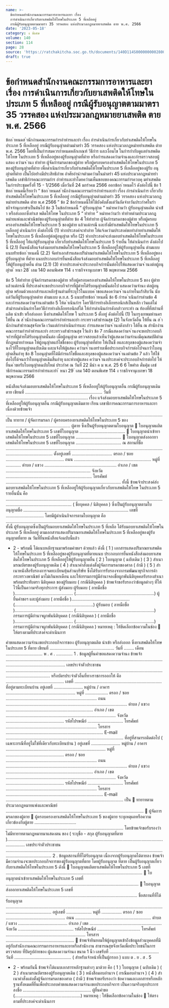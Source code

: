 ```yaml
---
name: >-
  ข้อกำหนดสำนักงานคณะกรรมการอาหารและยา เรื่อง 
  การดำเนินการเกี่ยวกับยาเสพติดให้โทษในประเภท 5 ที่เหลืออยู่
  กรณีผู้รับอนุญาตตามมาตรา 35 วรรคสอง แห่งประมวลกฎหมายยาเสพติด ตาย พ.ศ. 2566
date: '2023-05-18'
category: ง พิเศษ
volume: 140
section: 114
page: 28
source: 'https://ratchakitcha.soc.go.th/documents/140D114S0000000002800.pdf'
draft: true
---
```


# ข้อกำหนดสำนักงานคณะกรรมการอาหารและยา เรื่อง  การดำเนินการเกี่ยวกับยาเสพติดให้โทษในประเภท 5 ที่เหลืออยู่ กรณีผู้รับอนุญาตตามมาตรา 35 วรรคสอง แห่งประมวลกฎหมายยาเสพติด ตาย พ.ศ. 2566

ข้อก ําหนดส ํานักงํานคณะกรรมกํารอําหํารและยํา เรื่อง กํารดําเนินกํารเกี่ยวกับยําเสพติดให้โทษในประเภท 5 ที่เหลืออยู่ กรณีผู้รับอนุญําตตํามมําตรํา 35 วรรคสอง แห่งประมวลกฎหมํายยําเสพติด ตําย พ.ศ. 2566 โดยที่เป็นกํารสมควรกําหนดหลักเกณฑ์ วิธีกําร และเงื่อนไข ในกํารกํากับดูแลยําเสพติดให้โทษ ในประเภท 5 ที่เหลืออยู่ของผู้รับอนุญําตที่ตําย หรือกํารแสดงควํามจํานงและกํารตรวจสอบผู้แสดง ควํามจ ํานง ทํายําท ผู้จัดกํารมรดกของผู้ตําย หรือผู้ครอบครองยําเสพติดให้โทษในประเภท 5 ของผู้รับอนุญําตที่ตําย เพื่อดําเนินกํารเกี่ยวกับยําเสพติดให้โทษในประเภท 5 ที่เหลืออยู่ของผู้รับ อนุญําตที่ตําย เป็นไปอย่ํางมีประสิทธิภําพ อําศัยอํานําจตํามควํามในมําตรํา 45 แห่งประมวลกฎหมํายยําเสพติด เลขําธิกํารคณะกรรมกําร อําหํารและยําโดยควํามเห็นขอบของคณะกรรมกํารควบคุ มยําเสพติด ในกํารประชุมครั้งที่ 15 - 1/2566 เมื่อวันที่ 24 มกรําคม 2566 ออกข้อก ําหนดไว้ ดังต่อไปนี้ ข้อ 1 ข้อก ําหนดนี้เรียกว่ํา “ ข้อก ําหนดส ํานักงํานคณะกรรมกํารอําหํารและยํา เรื่อง กํารดําเนินกําร เกี่ยวกับยําเสพติดให้โทษในประเภท 5 ที่เหลืออยู่ กรณีผู้รับอนุญําตตํามมําตรํา 35 วรรคสอง แห่งประมวลกฎหมํายยําเสพติด ตําย พ.ศ 2566 ” ข้อ 2 ข้อกําหนดนี้ให้ใช้บังคับตั้งแต่วันถัดจํากวันประกําศในรําชกิจจํานุเบกษําเป็นต้นไป ข้อ 3 ในข้อกําหนดนี้ “ ผู้รับอนุญําต ” หมํายควํามว่ํา ผู้รับอนุญําตผลิต นําเข้ํา หรือส่งออกซึ่งยําเส พติดให้โทษ ในประเภท 5 “ ทํายําท ” หมํายควํามว่ํา ทํายําทตํามประมวลกฎหมํายแพ่งและพําณิชย์ของผู้รับอนุญําตที่ตําย ข้อ 4 ให้ทํายําท ผู้จัดกํารมรดกของผู้ตําย หรือผู้ครอบครองยําเสพติดให้โทษในประเภท 5 ของผู้ตําย แล้วแต่กรณี และยังมียําเสพติดให้โทษในประเภท 5 เหลืออยู่ ดําเนินกําร ดังต่อไปนี้ (1) หํากประสงค์จะทําลําย ให้แจ้งควํามประสงค์ขอทําลํายยําเสพติดให้โทษในประเภท 5 ที่เหลืออยู่ต่อผู้อนุญําต หรือ (2) หํากประสงค์จะส่งมอบยําเสพติดให้โทษในประเภท 5 ที่เหลืออยู่ ให้แก่ผู้รับอนุญําต เกี่ยวกับยําเสพติดให้โทษในประเภท 5 รํายอื่น ให้ดําเนินกําร ดังต่อไปนี้ (2.1) ยื่นหนังสือแจ้งส่งมอบยําเสพติดให้โทษในประเภท 5 ที่เหลืออยู่ให้ผู้รับอนุญําตอื่น ตํามแบบแนบท้ํายข้อก ําหนดนี้ (2.2) จัดทําเอกสํารแสดงปริมําณยําเสพติดให้โทษในประเภท 5 ที่เหลืออยู่ของผู้รับอนุญําต ที่ตําย แนบประกอบกํารยื่นหนังสือแจ้งส่งมอบยําเสพติดให้โทษในประเภท 5 ที่เหลืออยู่ให้ผู้รับอนุญําตอื่น ตําม (2.1) (3) หํากประสงค์จะประกอบกิจกํารนั้นต่อไปให้แสดงควํามจ ํานงต่อผู้อนุญําต ้ หนา 28 ่ เลม 140 ตอนพิเศษ 114 ง ราชกิจจานุเบกษา 18 พฤษภาคม 2566

ข้อ 5 ให้ทํายําท ผู้จัดกํารมรดกของผู้ตําย หรือผู้ครอบครองยําเสพติดให้โทษในประเภท 5 ของ ผู้ตําย แล้วแต่กรณี ที่ประสงค์จะขอประกอบกิจกํารที่ผู้ตํายได้รับอนุญําตนั้นต่อไป แสดงควํามจํานง ต่อผู้อนุญําต พร้อมด้วยเอกสํารและหลักฐํานตํามที่ระบุไว้ในแบบค ําขอแสดงควํามจ ํานงภํายในเก้ําสิบวัน นับแต่วันที่ผู้รับอนุญําตตําย ตํามแบบ ต.ย.ส. 5 แนบท้ํายข้อก ําหนดนี้ ข้อ 6 กํารด ําเนินกํารตํามข้อ 4 และกํารแสดงควํามจํานงตํามข้อ 5 ให้ด ําเนินกําร โดยวิธีกํารทํางอิเล็กทรอนิกส์เป็นหลัก เว้นแต่ไม่สํามํารถดําเนินกํารโดยวิธีกํารทํางอิเล็กทรอนิกส์ได้ ให้กํารดําเนินกํารดังกล่ําวกระทํา ณ ท้องที่ที่สถํานที่ผลิต นําเข้ํา หรือส่งออก ซึ่งยําเสพติดให้โทษ ใ นประเภท 5 ตั้งอยู่ ดังต่อไปนี้ (1) ในกรุงเทพมหํานคร ให้ยื่น ณ ส ํานักงํานคณะกรรมกํารอําหํารและยํา กระทรวงสําธํารณสุข (2) ในจังหวัดอื่น ให้ยื่น ณ ส ํานักงํานสําธํารณสุขจังหวัด เว้นแต่กํารดําเนินกํารและ กํารแสดงควํามจ ํานงดังกล่ําว ได้ยื่น ณ สํานักงํานคณะกรรมกํารอําหํารและยํา กระทรวงสําธํารณสุข ไว้แล้ว ข้อ 7 กรณีแสดงควํามจ ํานงจะขอประกอบกิจกํารที่ผู้ตํายได้รับอนุญําตนั้นต่อ เมื่อผู้อนุญําต ตรวจสอบแล้วเห็นว่ําผู้แสดงควํามจํานงมีคุณสมบัติตํามที่กฎหมํายกําหนด ให้ผู้อนุญําตแก้ไขชื่อของ ผู้รับอนุญําตที่ตําย ให้เป็นชื่ อและสกุลของผู้แสดงควํามจํานงไว้ที่ใบอนุญําตฉบับเดิม และแจ้งให้ผู้แสดง ควํามจ ํานงทรําบเพื่อประกอบกิจกํารต่อไปจนกว่ําใบอนุญําตสิ้นอํายุ ข้อ 8 ใบอนุญําตที่ได้มีกํารแก้ไขชื่อและสกุลของผู้แสดงควํามจ ํานงตํามข้อ 7 แล้ว ให้ใช้ต่อไปได้จนกว่ําใบอนุญําตเดิมสิ้นอํายุ และหํากผู้แสดง ควํามจ ํานงประสงค์จะประกอบกิจกํารต่อไป ให้ยื่นค ําขอรับใบอนุญําตฉบับใหม่ ประกําศ ณ วันที่ 22 มีนํา ค ม พ.ศ. 25 6 6 ไพศําล ดั่นคุ้ม เลขําธิกํารคณะกรรมกํารอําหํารและยํา ้ หนา 29 ่ เลม 140 ตอนพิเศษ 114 ง ราชกิจจานุเบกษา 18 พฤษภาคม 2566

หนังสือแจ้งส่งมอบยาเสพติดให้โทษในประเภท 5 ที่เหลืออยู่ให้ผู้รับอนุญาตอื่น กรณีผู้รับอนุญาตเดิมตาย เขียนที่ ............................................................. วันที่ ................................................................. เรื่อง แจ้งส่งมอบยาเสพติดให้โทษในประเภท 5 ที่เหลืออยู่ให้ผู้รับอนุญาตอื่น กรณีผู้รับอนุญาตเดิมตาย เรียน เลขาธิการคณะกรรมการอาหารและยา เนื่องด้วยข้าพเจ้า ............................................................................................................................ เป็น ทายาท / ผู้จัดการมรดก / ผู้ครอบครองยาเสพติดให้โทษในประเภท 5 ของ ................................................... ผู้ตาย ซึ่งเป็นผู้รับอนุญาตตามใบอนุญาต  ใบอนุญาตผลิตยาเสพติดให้โทษในประเภท 5 เลขที่ใบอนุญาต ....................................  ใบอนุญาตนําเข้ายาเสพติดให้โทษในประเภท 5 เลขที่ใบอนุญาต ....................................  ใบอนุญาตส่งออกยาเสพติดให้โทษในประเภท 5 เลขที่ใบอนุญาต .................................... ณ สถานที่ชื่อ ................................................................................................................................................................. ตั้งอยู่เลขที่ ................................ ตรอก / ซอย .............................................. ถนน ............................................................. หมู่ที่ ............ ตําบล / แขวง ......................................................... อําเภอ / เขต ................................................................... จังหวัด .................................................................... โทรศัพท์ ........................................................................................... ทั้งนี้ ข้าพเจ้าประสงค์ส่งมอบยาเสพติดให้โทษในประเภท 5 ที่เหลืออยู่ให้ผู้รับอนุญาตเกี่ยวกับยาเสพติดให้โทษ ในประเภท 5 รายอื่นนั้น คือ ................................................................................................................................................................................ ( ชื่อบุคคล / นิติบุคคล ) ซึ่งเป็นผู้รับอนุญาตตามใบอนุญาตชื่อ ................................................................................... เลขที่ .............................. โดยมีผู้ดําเนินกิจการตามใบอนุญาต คือ ....................................................................................................................... ทั้งนี้ ผู้รับอนุญาตซึ่งเป็นผู้รับมอบยาเสพติดให้โทษในประเภท 5 ที่เหลือ ได้รับมอบยาเสพติดให้โทษในประเภท 5 ที่เหลืออยู่ ตามเอกสารแสดงปริมาณยาเสพติดให้โทษในประเภท 5 ที่เหลืออยู่ของผู้รับอนุญาตที่ตาย ณ วันที่ยื่นหนังสือแจ้งฉบับนี้แล้ว

- 2 - พร้อมนี้ ได้แนบหลักฐานมาพร้อมคําขอฯ ด้วยแล้ว ดังนี้ ( 1 ) เอกสารแสดงปริมาณยาเสพติดให้โทษในประเภท 5 ที่เหลืออยู่ของผู้รับอนุญาตที่ตายแนบ ประกอบการยื่นหนังสือส่งมอบยาเสพติดให้โทษในประเภท 5 ที่เหลืออยู่ให้ผู้รับอนุญาตอื่น ( 2 ) ใบอนุญาต ( ฉบับเดิม ) ( 3 ) สําเนามรณบัตรของผู้รับอนุญาตเดิม ( 4 ) สําเนาคําสั่งแต่งตั้งผู้จัดการมรดกของศาล ( ถ้ามี ) ( 5 ) สําเนาหนังสือรับรองการจดทะเบียนหุ้นส่วนบริษัท ซึ่งได้รับการรับรองจากกรมพัฒนาธุรกิจการค้า กระทรวงพาณิชย์ มาไม่เกินหกเดือน และให้กรรมการผู้มีอํานาจลงชื่อผูกพันนิติบุคคลรับรองสําเนา พร้อมประทับตรา นิติบุคคล ของผู้รับมอบ ( กรณีนิติบุคคล ) ข้าพเจ้าขอรับรองว่าข้อมูลต่างๆ ที่ให้ไว้นี้เป็นความจริงทุกประการ ผู้ส่งมอบ ผู้รับมอบ ( ลายมือชื่อ ).............................................. (..............................................................) ผู้ยื่นคําขอฯ และผู้ส่งมอบ ( ลายมือชื่อ ).............................................. (..............................................................) ผู้รับมอบ ( ลายมือชื่อ ).............................................. (..............................................................) กรรมการผู้มีอํานาจผูกพันนิติบุคคล ( กรณีนิติบุคคล ) ( ลายมือชื่อ ).............................................. (..............................................................) กรรมการผู้มีอํานาจผูกพันนิติบุคคล ( กรณีนิติบุคคล ) หมายเหตุ : ให้ขีดเลือกข้อความในช่อง  ให้ตรงตามที่ประสงค์จะดําเนินการ

คําขอแสดงความจํานงขอประกอบกิจการของ ผู้รับอนุญาตผลิต นําเข้า หรือส่งออก ซึ่งยาเสพติดให้โทษในประเภท 5 ที่ตาย เขียนที่ ................................................... วันที่ ........ เดือน ............................. พ . ศ . ............. 1 . ข้อมูลผู้ยื่นคําขอแสดงความจํานง ข้าพเจ้า ........................................................................................................................................................................... เลขประจําตัวประชาชน ............................................................................................................................................................... หรือบัตรประจําตัวอื่นที่ทางราชการออกให้ คือ .............................................. เลขที่ ..................................................................... ที่อยู่ตามทะเบียนบ้าน อยู่เลขที่ ....................... หมู่บ้าน / อาคาร ....................................................... หมู่ที่ .................. ตรอก / ซอย ........................................................................ ถนน ................................................................................................ ตําบล / แขวง ..................................................................... อําเภอ / เขต ....................................................................................... จังหวัด .............................................. รหัสไปรษณีย์ ............................ โทรศัพท์ ........................................................................ โทรสาร ............................................................................. E-mail ............................................................................................. ที่อยู่ที่สามารถติดต่อไป ( เฉพาะกรณีที่อยู่ไม่ใช่ที่เดียวกับทะเบียนบ้าน ) อยู่เลขที่ ....................... หมู่บ้าน / อาคาร ............................................................................... หมู่ที่ .............................................. ตรอก / ซอย ........................................................................ ถนน ................................................................................................ ตําบล / แขวง ..................................................................... อําเภอ / เขต ....................................................................................... จังหวัด .............................................. รหัสไปรษณีย์ ............................ โทรศัพท์ ........................................................................ โทรสาร ............................................................................. E-mail ............................................................................................. เป็น  ทายาทตามประมวลกฎหมายแพ่งและพาณิชย์ .............................................................................................................  ผู้จัดการมรดกของผู้ตาย  ผู้ครอบครองยาเสพติดให้โทษในประเภท 5 ของผู้ตาย ระบุเหตุผลหรือความเกี่ยวข้องกับผู้ตาย ................................. ............................................................................................. โดยข้าพเจ้าขอรับรองว่าไม่มีทายาทตามกฎหมายมาแสดงตน ของ ( ระบุชื่อ - สกุล ผู้รับอนุญาตที่ตาย ).......................................................................................................................................... เลขประจําตัวประชาชน ................................................................................................................................................................ 2 . ข้อมูลสถานที่ที่ได้รับอนุญาต เนื่องจากผู้รับอนุญาตได้ตายลง ข้าพเจ้ามีความจํานงจะขอประกอบกิจการของผู้รับอนุญาตที่ตาย โดยผู้รับอนุญาต ที่ตาย เป็นผู้รับอนุญาตเกี่ยวกับยาเสพติดให้โทษในประเภท 5 ดังนี้  ใบอนุญาตผลิตยาเสพติดให้โทษในประเภท 5 เลขที่ ............................................................................................................  ใบอนุญาตนําเข้ายาเสพติดให้โทษในประเภท 5 เลขที่ .........................................................................................................  ใบอนุญาตส่งออกยาเสพติดให้โทษในประเภท 5 เลขที่ ........................................................................................................ ชื่อสถานที่ที่ได้รับอนุญาต ................................................................................................................................................................ อยู่เลขที่ .................... หมู่ที่ ................ ตรอก / ซอย ............................................... ถนน ............................................................ ตําบล / แขวง ....................................... อําเภอ / เขต ......................................................... จังหวัด ............................................ รหัสไปรษณีย์ .................................. โทรศัพท์ ............................................................... โทรสาร ......................................................  ข้าพเจ้ายินยอมให้ผู้อนุญาตเข้าถึงข้อมูลส่วนบุคคลที่มีอยู่กับสํานักงานคณะกรรมการอาหารและยาหรือสํานักงาน สาธารณสุขจังหวัดเพื่อประโยชน์ในการตรวจสอบ ที่ปิดรูปถ่ายของ ผู้แสดงความจํานง ขนาด 1 นิ้ว เลขรับที่ ....................................... วันที่ ............................................. ( สําหรับเจ้าหน้าที่เป็นผู้กรอก ) แบบ ต . ย . ส . 5

- 2 - พร้อมกันนี้ ข้าพเจ้าได้แนบเอกสารหลักฐานต่างๆ มาด้วย คือ ( 1 ) ใบอนุญาต ( ฉบับเดิม ) ( 2 ) สําเนามรณบัตรของผู้รับอนุญาตเดิม ( 3 ) หนังสือมอบอํานาจ ( กรณีมอบอํานาจ ) ( 4 ) สําเนาคําสั่งแต่งตั้งผู้จัดการมรดกของศาล ( ถ้ามี ) ข้าพเจ้าขอรับรองว่า ข้อความและเอกสารหรือหลักฐานทั้งหมดที่ยื่นเพื่อประกอบคําขอแสดงความจํานงขอประกอบกิจการ เป็นความจริงทุกประการ ลงชื่อ ...................................................... ผู้ยื่นคําขอ (....................................................) หมายเหตุ : ให้ขีดเลือกข้อความในช่อง  ให้ตรงตามที่ประสงค์จะดําเนินการ
